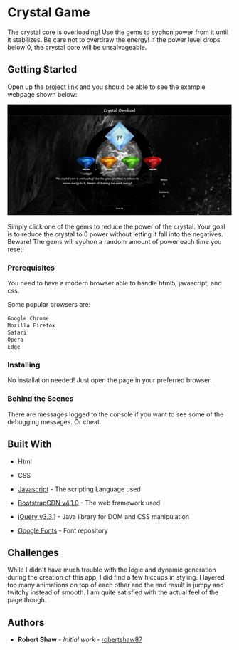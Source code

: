 # Crystal Game

The crystal core is overloading! Use the gems to syphon power from it until it stabilizes. Be care not to overdraw the energy! If the power level drops below 0, the crystal core will be unsalvageable.

## Getting Started

Open up the [project link](https://robertshaw87.github.io/Crystal-Game/) and you should be able to see the example webpage shown below:

![Crystal Game](assets/images/readme-game.png "Crystal Game")

Simply click one of the gems to reduce the power of the crystal. Your goal is to reduce the crystal to 0 power without letting it fall into the negatives. Beware! The gems will syphon a random amount of power each time you reset!
### Prerequisites

You need to have a modern browser able to handle html5, javascript, and css. 

Some popular browsers are:
```
Google Chrome
Mozilla Firefox
Safari
Opera
Edge
```

### Installing

No installation needed! Just open the page in your preferred browser.

### Behind the Scenes

There are messages logged to the console if you want to see some of the debugging messages. Or cheat.

## Built With

* Html

* CSS

* [Javascript](https://www.javascript.com/) - The scripting Language used

* [BootstrapCDN v4.1.0](https://getbootstrap.com/docs/4.1/getting-started/introduction/) - The web framework used

* [jQuery v3.3.1](http://jquery.com/) - Java library for DOM and CSS manipulation

* [Google Fonts](https://fonts.google.com/) - Font repository

## Challenges

While I didn't have much trouble with the logic and dynamic generation during the creation of this app, I did find a few hiccups in styling. I layered too many animations on top of each other and the end result is jumpy and twitchy instead of smooth. I am quite satisfied with the actual feel of the page though.

## Authors

* **Robert Shaw** - *Initial work* - [robertshaw87](https://github.com/robertshaw87)
